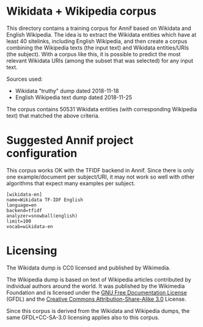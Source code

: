 # Wikidata + Wikipedia corpus

This directory contains a training corpus for Annif based on Wikidata and
English Wikipedia. The idea is to extract the Wikidata entities which have
at least 40 sitelinks, including English Wikipedia, and then create a corpus
combining the Wikipedia texts (the input text) and Wikidata entities/URIs
(the subject). With a corpus like this, it is possible to predict the most
relevant Wikidata URIs (among the subset that was selected) for any input text.

Sources used:

* Wikidata "truthy" dump dated 2018-11-18
* English Wikipedia text dump dated 2018-11-25

The corpus contains 50531 Wikidata entities (with corresponding Wikipedia
text) that matched the above criteria.

# Suggested Annif project configuration

This corpus works OK with the TFIDF backend in Annif. Since there is only
one example/document per subject/URI, it may not work so well with other
algorithms that expect many examples per subject.

```
[wikidata-en]
name=Wikidata TF-IDF English
language=en
backend=tfidf
analyzer=snowball(english)
limit=100
vocab=wikidata-en
```

# Licensing

The Wikidata dump is CC0 licensed and published by Wikimedia.

The Wikipedia dump is based on text of Wikipedia articles contributed by
individual authors around the world. It was published by the Wikimedia
Foundation and is licensed under the [GNU Free Documentation License
](https://www.wikipedia.org/wiki/Wikipedia:Copyrights) (GFDL) and the
[Creative Commons Attribution-Share-Alike
3.0](https://creativecommons.org/licenses/by-sa/3.0/) License.

Since this corpus is derived from the Wikidata and Wikipedia dumps, the same
GFDL+CC-SA-3.0 licensing applies also to this corpus.
